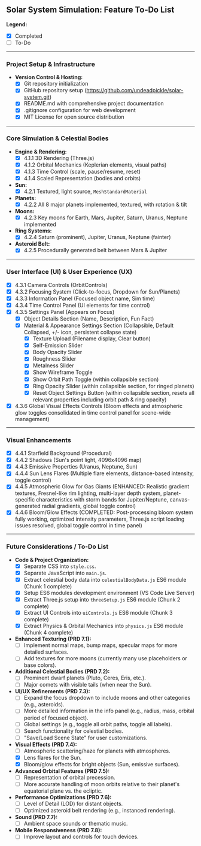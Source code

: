 ## Solar System Simulation: Feature To-Do List

**Legend:**

- [x] Completed
- [ ] To-Do

---

### Project Setup & Infrastructure

- **Version Control & Hosting:**
  - [x] Git repository initialization
  - [x] GitHub repository setup (https://github.com/undeadpickle/solar-system.git)
  - [x] README.md with comprehensive project documentation
  - [x] .gitignore configuration for web development
  - [x] MIT License for open source distribution

---

### Core Simulation & Celestial Bodies

- **Engine & Rendering:**
  - [x] 4.1.1 3D Rendering (Three.js)
  - [x] 4.1.2 Orbital Mechanics (Keplerian elements, visual paths)
  - [x] 4.1.3 Time Control (scale, pause/resume, reset)
  - [x] 4.1.4 Scaled Representation (bodies and orbits)
- **Sun:**
  - [x] 4.2.1 Textured, light source, `MeshStandardMaterial`
- **Planets:**
  - [x] 4.2.2 All 8 major planets implemented, textured, with rotation & tilt
- **Moons:**
  - [x] 4.2.3 Key moons for Earth, Mars, Jupiter, Saturn, Uranus, Neptune implemented
- **Ring Systems:**
  - [x] 4.2.4 Saturn (prominent), Jupiter, Uranus, Neptune (fainter)
- **Asteroid Belt:**
  - [x] 4.2.5 Procedurally generated belt between Mars & Jupiter

---

### User Interface (UI) & User Experience (UX)

- [x] 4.3.1 Camera Controls (OrbitControls)
- [x] 4.3.2 Focusing System (Click-to-focus, Dropdown for Sun/Planets)
- [x] 4.3.3 Information Panel (Focused object name, Sim time)
- [x] 4.3.4 Time Control Panel (UI elements for time control)
- [x] 4.3.5 Settings Panel (Appears on Focus)
  - [x] Object Details Section (Name, Description, Fun Fact)
  - [x] Material & Appearance Settings Section (Collapsible, Default Collapsed, +/- icon, persistent collapse state)
    - [x] Texture Upload (Filename display, Clear button)
    - [x] Self-Emission Slider
    - [x] Body Opacity Slider
    - [x] Roughness Slider
    - [x] Metalness Slider
    - [x] Show Wireframe Toggle
    - [x] Show Orbit Path Toggle (within collapsible section)
    - [x] Ring Opacity Slider (within collapsible section, for ringed planets)
    - [x] Reset Object Settings Button (within collapsible section, resets all relevant properties including orbit path & ring opacity)
- [x] 4.3.6 Global Visual Effects Controls (Bloom effects and atmospheric glow toggles consolidated in time control panel for scene-wide management)

---

### Visual Enhancements

- [x] 4.4.1 Starfield Background (Procedural)
- [x] 4.4.2 Shadows (Sun's point light, 4096x4096 map)
- [x] 4.4.3 Emissive Properties (Uranus, Neptune, Sun)
- [x] 4.4.4 Sun Lens Flares (Multiple flare elements, distance-based intensity, toggle control)
- [x] 4.4.5 Atmospheric Glow for Gas Giants (ENHANCED: Realistic gradient textures, Fresnel-like rim lighting, multi-layer depth system, planet-specific characteristics with storm bands for Jupiter/Neptune, canvas-generated radial gradients, global toggle control)
- [x] 4.4.6 Bloom/Glow Effects (COMPLETED: Post-processing bloom system fully working, optimized intensity parameters, Three.js script loading issues resolved, global toggle control in time panel)

---

### Future Considerations / To-Do List

- **Code & Project Organization:**
  - [x] Separate CSS into `style.css`.
  - [x] Separate JavaScript into `main.js`.
  - [x] Extract celestial body data into `celestialBodyData.js` ES6 module (Chunk 1 complete)
  - [x] Setup ES6 modules development environment (VS Code Live Server)
  - [x] Extract Three.js setup into `threeSetup.js` ES6 module (Chunk 2 complete)
  - [x] Extract UI Controls into `uiControls.js` ES6 module (Chunk 3 complete)
  - [x] Extract Physics & Orbital Mechanics into `physics.js` ES6 module (Chunk 4 complete)
- **Enhanced Texturing (PRD 7.1):**
  - [ ] Implement normal maps, bump maps, specular maps for more detailed surfaces.
  - [ ] Add textures for more moons (currently many use placeholders or base colors).
- **Additional Celestial Bodies (PRD 7.2):**
  - [ ] Prominent dwarf planets (Pluto, Ceres, Eris, etc.).
  - [ ] Major comets with visible tails (when near the Sun).
- **UI/UX Refinements (PRD 7.3):**
  - [ ] Expand the focus dropdown to include moons and other categories (e.g., asteroids).
  - [ ] More detailed information in the info panel (e.g., radius, mass, orbital period of focused object).
  - [ ] Global settings (e.g., toggle all orbit paths, toggle all labels).
  - [ ] Search functionality for celestial bodies.
  - [ ] "Save/Load Scene State" for user customizations.
- **Visual Effects (PRD 7.4):**
  - [ ] Atmospheric scattering/haze for planets with atmospheres.
  - [x] Lens flares for the Sun.
  - [x] Bloom/glow effects for bright objects (Sun, emissive surfaces).
- **Advanced Orbital Features (PRD 7.5):**
  - [ ] Representation of orbital precession.
  - [ ] More accurate handling of moon orbits relative to their planet's equatorial plane vs. the ecliptic.
- **Performance Optimizations (PRD 7.6):**
  - [ ] Level of Detail (LOD) for distant objects.
  - [ ] Optimized asteroid belt rendering (e.g., instanced rendering).
- **Sound (PRD 7.7):**
  - [ ] Ambient space sounds or thematic music.
- **Mobile Responsiveness (PRD 7.8):**
  - [ ] Improve layout and controls for touch devices.
